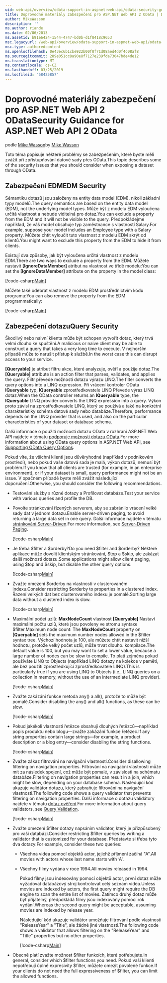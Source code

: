 ```yaml
---
uid: web-api/overview/odata-support-in-aspnet-web-api/odata-security-guidance
title: Doprovodné materiály zabezpečení pro ASP.NET Web API 2 OData | Dokumentace Microsoftu
author: MikeWasson
description: ''
ms.author: riande
ms.date: 02/06/2013
ms.assetid: b91e6424-1544-4747-bd0b-d1f8418c9653
msc.legacyurl: /web-api/overview/odata-support-in-aspnet-web-api/odata-security-guidance
msc.type: authoredcontent
ms.openlocfilehash: 0e43ec6b1cbe922b00f0f71d08aed4d0f4c08af8
ms.sourcegitcommit: 289e051cc8a90e8f7127e239fda73047bde4de12
ms.translationtype: MT
ms.contentlocale: cs-CZ
ms.lasthandoff: 03/25/2019
ms.locfileid: "58425857"
---
```

<a name="security-guidance-for-aspnet-web-api-2-odata"></a><span data-ttu-id="5e3e8-102">Doprovodné materiály zabezpečení pro ASP.NET Web API 2 OData</span><span class="sxs-lookup"><span data-stu-id="5e3e8-102">Security Guidance for ASP.NET Web API 2 OData</span></span>
====================
<span data-ttu-id="5e3e8-103">podle [Mike Wasson](https://github.com/MikeWasson)</span><span class="sxs-lookup"><span data-stu-id="5e3e8-103">by [Mike Wasson](https://github.com/MikeWasson)</span></span>

<span data-ttu-id="5e3e8-104">Toto téma popisuje některé problémy se zabezpečením, které byste měli zvážit při zpřístupňování datové sady přes OData.</span><span class="sxs-lookup"><span data-stu-id="5e3e8-104">This topic describes some of the security issues that you should consider when exposing a dataset through OData.</span></span>

## <a name="edm-security"></a><span data-ttu-id="5e3e8-105">Zabezpečení EDM</span><span class="sxs-lookup"><span data-stu-id="5e3e8-105">EDM Security</span></span>

<span data-ttu-id="5e3e8-106">Sémantiku dotazů jsou založeny na entity data model (EDM), nikoli základní typy modelů.</span><span class="sxs-lookup"><span data-stu-id="5e3e8-106">The query semantics are based on the entity data model (EDM), not the underlying model types.</span></span> <span data-ttu-id="5e3e8-107">Může být z modelu EDM vyloučena určitá vlastnost a nebude viditelná pro dotaz.</span><span class="sxs-lookup"><span data-stu-id="5e3e8-107">You can exclude a property from the EDM and it will not be visible to the query.</span></span> <span data-ttu-id="5e3e8-108">Předpokládejme například, že váš model obsahuje typ zaměstnance s vlastností Salary.</span><span class="sxs-lookup"><span data-stu-id="5e3e8-108">For example, suppose your model includes an Employee type with a Salary property.</span></span> <span data-ttu-id="5e3e8-109">Můžete chtít vyloučit tuto vlastnost z modelu EDM skrýt od klientů.</span><span class="sxs-lookup"><span data-stu-id="5e3e8-109">You might want to exclude this property from the EDM to hide it from clients.</span></span>

<span data-ttu-id="5e3e8-110">Existují dva způsoby, jak být vyloučena určitá vlastnost z modelu EDM.</span><span class="sxs-lookup"><span data-stu-id="5e3e8-110">There are two ways to exclude a property from the EDM.</span></span> <span data-ttu-id="5e3e8-111">Můžete nastavit **[IgnoreDataMember]** atribut na vlastnost ve třídě modelu:</span><span class="sxs-lookup"><span data-stu-id="5e3e8-111">You can set the **[IgnoreDataMember]** attribute on the property in the model class:</span></span>

[!code-csharp[Main](odata-security-guidance/samples/sample1.cs)]

<span data-ttu-id="5e3e8-112">Můžete také odebrat vlastnost z modelu EDM prostřednictvím kódu programu:</span><span class="sxs-lookup"><span data-stu-id="5e3e8-112">You can also remove the property from the EDM programmatically:</span></span>

[!code-csharp[Main](odata-security-guidance/samples/sample2.cs)]

## <a name="query-security"></a><span data-ttu-id="5e3e8-113">Zabezpečení dotazu</span><span class="sxs-lookup"><span data-stu-id="5e3e8-113">Query Security</span></span>

<span data-ttu-id="5e3e8-114">Škodlivý nebo naivní klienta může být schopen vytvořit dotaz, který trvá velmi dlouho ke spuštění.</span><span class="sxs-lookup"><span data-stu-id="5e3e8-114">A malicious or naive client may be able to construct a query that takes a very long time to execute.</span></span> <span data-ttu-id="5e3e8-115">V nejhorším případě může to narušit přístup k službě.</span><span class="sxs-lookup"><span data-stu-id="5e3e8-115">In the worst case this can disrupt access to your service.</span></span>

<span data-ttu-id="5e3e8-116">**[Queryable]** je atribut filtru akce, které analyzuje, ověří a použije dotaz.</span><span class="sxs-lookup"><span data-stu-id="5e3e8-116">The **[Queryable]** attribute is an action filter that parses, validates, and applies the query.</span></span> <span data-ttu-id="5e3e8-117">Filtr převede možnosti dotazu výrazu LINQ.</span><span class="sxs-lookup"><span data-stu-id="5e3e8-117">The filter converts the query options into a LINQ expression.</span></span> <span data-ttu-id="5e3e8-118">Při vrácení kontroler OData **IQueryable** typ, **IQueryable** zprostředkovatele LINQ Převede výraz LINQ dotaz.</span><span class="sxs-lookup"><span data-stu-id="5e3e8-118">When the OData controller returns an **IQueryable** type, the **IQueryable** LINQ provider converts the LINQ expression into a query.</span></span> <span data-ttu-id="5e3e8-119">Výkon proto závisí na zprostředkovatele LINQ, který se používá a také na konkrétní charakteristiky schéma datové sady nebo databáze.</span><span class="sxs-lookup"><span data-stu-id="5e3e8-119">Therefore, performance depends on the LINQ provider that is used, and also on the particular characteristics of your dataset or database schema.</span></span>

<span data-ttu-id="5e3e8-120">Další informace o použití možnosti dotazu OData v rozhraní ASP.NET Web API najdete v tématu [podporuje možnosti dotazu OData](supporting-odata-query-options.md).</span><span class="sxs-lookup"><span data-stu-id="5e3e8-120">For more information about using OData query options in ASP.NET Web API, see [Supporting OData Query Options](supporting-odata-query-options.md).</span></span>

<span data-ttu-id="5e3e8-121">Pokud víte, že všichni klienti jsou důvěryhodné (například v podnikovém prostředí), nebo pokud vaše datová sada je malá, výkon dotazů, nemusí být problém.</span><span class="sxs-lookup"><span data-stu-id="5e3e8-121">If you know that all clients are trusted (for example, in an enterprise environment), or if your dataset is small, query performance might not be an issue.</span></span> <span data-ttu-id="5e3e8-122">V opačném případě byste měli zvážit následující doporučení.</span><span class="sxs-lookup"><span data-stu-id="5e3e8-122">Otherwise, you should consider the following recommendations.</span></span>

- <span data-ttu-id="5e3e8-123">Testování služby s různé dotazy a Profilovat databáze.</span><span class="sxs-lookup"><span data-stu-id="5e3e8-123">Test your service with various queries and profile the DB.</span></span>
- <span data-ttu-id="5e3e8-124">Povolte stránkování řízených serverem, aby se zabránilo vrácení velké sady dat v jednom dotazu.</span><span class="sxs-lookup"><span data-stu-id="5e3e8-124">Enable server-driven paging, to avoid returning a large data set in one query.</span></span> <span data-ttu-id="5e3e8-125">Další informace najdete v tématu [stránkování Server-Driven](supporting-odata-query-options.md#server-paging).</span><span class="sxs-lookup"><span data-stu-id="5e3e8-125">For more information, see [Server-Driven Paging](supporting-odata-query-options.md#server-paging).</span></span> 

    [!code-csharp[Main](odata-security-guidance/samples/sample3.cs)]
- <span data-ttu-id="5e3e8-126">Je třeba $filter a $orderby?</span><span class="sxs-lookup"><span data-stu-id="5e3e8-126">Do you need $filter and $orderby?</span></span> <span data-ttu-id="5e3e8-127">Některé aplikace může dovolit klientským stránkování, $top a $skip, ale zakázat další možnosti dotazu.</span><span class="sxs-lookup"><span data-stu-id="5e3e8-127">Some applications might allow client paging, using $top and $skip, but disable the other query options.</span></span> 

    [!code-csharp[Main](odata-security-guidance/samples/sample4.cs)]
- <span data-ttu-id="5e3e8-128">Zvažte omezení $orderby na vlastnosti v clusterovaném indexu.</span><span class="sxs-lookup"><span data-stu-id="5e3e8-128">Consider restricting $orderby to properties in a clustered index.</span></span> <span data-ttu-id="5e3e8-129">Řazení velkých dat bez clusterovaného indexu je pomalé.</span><span class="sxs-lookup"><span data-stu-id="5e3e8-129">Sorting large data without a clustered index is slow.</span></span> 

    [!code-csharp[Main](odata-security-guidance/samples/sample5.cs)]
- <span data-ttu-id="5e3e8-130">Maximální počet uzlů: **MaxNodeCount** vlastnost **[Queryable]** Nastaví maximální počtu uzlů, které jsou povoleny ve stromu syntaxe $filter.</span><span class="sxs-lookup"><span data-stu-id="5e3e8-130">Maximum node count: The **MaxNodeCount** property on **[Queryable]** sets the maximum number nodes allowed in the $filter syntax tree.</span></span> <span data-ttu-id="5e3e8-131">Výchozí hodnota je 100, ale můžete chtít nastavit nižší hodnotu, protože velký počet uzlů, může trvat dlouho. kompilace.</span><span class="sxs-lookup"><span data-stu-id="5e3e8-131">The default value is 100, but you may want to set a lower value, because a large number of nodes can be slow to compile.</span></span> <span data-ttu-id="5e3e8-132">To platí zejména pokud používáte LINQ to Objects (například LINQ dotazy na kolekce v paměti, ale bez použití zprostředkující zprostředkovatele LINQ).</span><span class="sxs-lookup"><span data-stu-id="5e3e8-132">This is particularly true if you are using LINQ to Objects (i.e., LINQ queries on a collection in memory, without the use of an intermediate LINQ provider).</span></span> 

    [!code-csharp[Main](odata-security-guidance/samples/sample6.cs)]
- <span data-ttu-id="5e3e8-133">Zvažte zakázání funkce metoda any() a all(), protože to může být pomalé.</span><span class="sxs-lookup"><span data-stu-id="5e3e8-133">Consider disabling the any() and all() functions, as these can be slow.</span></span> 

    [!code-csharp[Main](odata-security-guidance/samples/sample7.cs)]
- <span data-ttu-id="5e3e8-134">Pokud jakékoli vlastnosti řetězce obsahují dlouhých řetězců&#8212;například popis produktu nebo blogu&#8212;zvažte zakázání funkce řetězec.</span><span class="sxs-lookup"><span data-stu-id="5e3e8-134">If any string properties contain large strings&#8212;for example, a product description or a blog entry&#8212;consider disabling the string functions.</span></span> 

    [!code-csharp[Main](odata-security-guidance/samples/sample8.cs)]
- <span data-ttu-id="5e3e8-135">Zvažte zákaz filtrování na navigační vlastnosti.</span><span class="sxs-lookup"><span data-stu-id="5e3e8-135">Consider disallowing filtering on navigation properties.</span></span> <span data-ttu-id="5e3e8-136">Filtrování na navigační vlastnosti může mít za následek spojení, což může být pomalé, v závislosti na schématu databáze.</span><span class="sxs-lookup"><span data-stu-id="5e3e8-136">Filtering on navigation properties can result in a join, which might be slow, depending on your database schema.</span></span> <span data-ttu-id="5e3e8-137">Následující kód ukazuje validátor dotazu, který zabraňuje filtrování na navigační vlastnosti.</span><span class="sxs-lookup"><span data-stu-id="5e3e8-137">The following code shows a query validator that prevents filtering on navigation properties.</span></span> <span data-ttu-id="5e3e8-138">Další informace o dotazu validátory najdete v tématu [dotaz ověření](supporting-odata-query-options.md#query-validation).</span><span class="sxs-lookup"><span data-stu-id="5e3e8-138">For more information about query validators, see [Query Validation](supporting-odata-query-options.md#query-validation).</span></span> 

    [!code-csharp[Main](odata-security-guidance/samples/sample9.cs)]
- <span data-ttu-id="5e3e8-139">Zvažte omezení $filter dotazy napsáním validátor, který je přizpůsobený pro vaši databázi.</span><span class="sxs-lookup"><span data-stu-id="5e3e8-139">Consider restricting $filter queries by writing a validator that is customized for your database.</span></span> <span data-ttu-id="5e3e8-140">Představte si třeba tyto dva dotazy:</span><span class="sxs-lookup"><span data-stu-id="5e3e8-140">For example, consider these two queries:</span></span> 

  - <span data-ttu-id="5e3e8-141">Všechna videa pomocí objektů actor, jejichž příjmení začíná "A".</span><span class="sxs-lookup"><span data-stu-id="5e3e8-141">All movies with actors whose last name starts with ‘A'.</span></span>
  - <span data-ttu-id="5e3e8-142">Všechny filmy vydána v roce 1994.</span><span class="sxs-lookup"><span data-stu-id="5e3e8-142">All movies released in 1994.</span></span>

    <span data-ttu-id="5e3e8-143">Pokud filmy jsou indexovány pomocí objektů actor, první dotaz může vyžadovat databázový stroj kontrolovat celý seznam videa.</span><span class="sxs-lookup"><span data-stu-id="5e3e8-143">Unless movies are indexed by actors, the first query might require the DB engine to scan the entire list of movies.</span></span> <span data-ttu-id="5e3e8-144">Zatímco druhý dotaz může být přijatelný, předpokládá filmy jsou indexovány pomocí rok vydání.</span><span class="sxs-lookup"><span data-stu-id="5e3e8-144">Whereas the second query might be acceptable, assuming movies are indexed by release year.</span></span>

    <span data-ttu-id="5e3e8-145">Následující kód ukazuje validátor umožňuje filtrování podle vlastnosti "ReleaseYear" a "Title", ale žádné jiné vlastnosti.</span><span class="sxs-lookup"><span data-stu-id="5e3e8-145">The following code shows a validator that allows filtering on the "ReleaseYear" and "Title" properties but no other properties.</span></span>

    [!code-csharp[Main](odata-security-guidance/samples/sample10.cs)]
- <span data-ttu-id="5e3e8-146">Obecně platí zvažte možnost $filter funkcích, které potřebujete.</span><span class="sxs-lookup"><span data-stu-id="5e3e8-146">In general, consider which $filter functions you need.</span></span> <span data-ttu-id="5e3e8-147">Pokud vaši klienti nepotřebují úplné expresivity $filter, můžete omezit povolené funkce.</span><span class="sxs-lookup"><span data-stu-id="5e3e8-147">If your clients do not need the full expressiveness of $filter, you can limit the allowed functions.</span></span>

